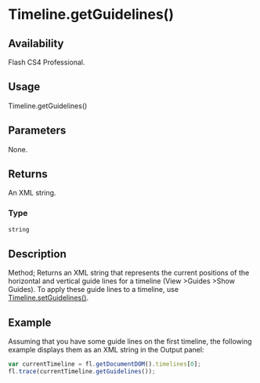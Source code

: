 # Timeline.getGuidelines()

## Availability

Flash CS4 Professional.

## Usage

Timeline.getGuidelines()

## Parameters

None.

## Returns

An XML string.

### Type

```typescript
string
```

## Description

Method; Returns an XML string that represents the current positions of the horizontal and vertical guide lines for a timeline (View >Guides >Show Guides). To apply these guide lines to a timeline, use [Timeline.setGuidelines()](../Timeline_object/Timeline44.md).

## Example

Assuming that you have some guide lines on the first timeline, the following example displays them as an XML string in the Output panel:

```javascript
var currentTimeline = fl.getDocumentDOM().timelines[0];
fl.trace(currentTimeline.getGuidelines());
```
